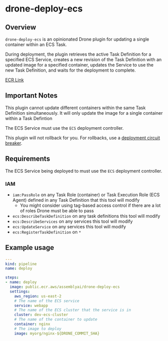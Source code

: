# drone-deploy-ecs

## Overview

`drone-deploy-ecs` is an opinionated Drone plugin for updating a single container within an ECS Task.

During deployment, the plugin retrieves the active Task Definition for a specified ECS Service, creates a new revision of the Task Definition with an updated image for a specified container, updates the Service to use the new Task Definition, and waits for the deployment to complete.

[ECR Link](https://gallery.ecr.aws/assemblyai/drone-deploy-ecs)

## Important Notes

This plugin cannot update different containers within the same Task Definition simultaneously. It will only update the image for a single container within a Task Defintion

The ECS Service must use the `ECS` deployment controller.

This plugin will not rollback for you. For rollbacks, use a [deployment circuit breaker](https://aws.amazon.com/blogs/containers/announcing-amazon-ecs-deployment-circuit-breaker/).

## Requirements

The ECS Service being deployed to must use the `ECS` deployment controller.

### IAM

- `iam:PassRole` on any Task Role (container) or Task Execution Role (ECS Agent) defined in any Task Definition that this tool will modify
  - You might consider using tag-based access control if there are a lot of roles Drone must be able to pass
- `ecs:DescribeTaskDefinition` on any task definitions this tool will modify
- `ecs:DescribeServices` on any services this tool will modify
- `ecs:UpdateService` on any services this tool will modify 
- `ecs:RegisterTaskDefinition` on `*`


## Example usage

```yaml
---
kind: pipeline
name: deploy

steps:
- name: deploy
  image: public.ecr.aws/assemblyai/drone-deploy-ecs
  settings:
    aws_region: us-east-2
    # The name of the ECS service
    service: webapp
    # The name of the ECS cluster that the service is in
    cluster: dev-ecs-cluster
    # The name of the container to update
    container: nginx
    # The image to deploy
    image: myorg/nginx-${DRONE_COMMIT_SHA}
```